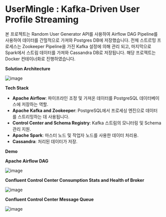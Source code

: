 # **UserMingle : Kafka-Driven User Profile Streaming**

본 프로젝트는 Random User Generator API를 사용하여 Airflow DAG Pipeline를 사용하여 데이터를 간헐적으로 가져와 Postgres DB에 저장했습니다.
전체 스트르밍 프로세스는 Zookeeper Pipeline을 가진 Kafka 설정에 의해 관리 되고, 마지막으로 Spark에서 스트림 데이터를 가져와 Cassandra DB로 저장됩니다.
해당 프로젝트는 Docker 컨테이너화로 진행하였습니다.

**Solution Architecture**

![image](https://i.ibb.co/Vmp2BCF/Group-28.png)

**Tech Stack**

- **Apache Airflow**: 파이프라인 조정 및 가져온 데이터를 PostgreSQL 데이터베이스에 저장하는 역할.
- **Apache Kafka and Zookeeper**: PostgreSQL에서 프로세싱 엔진으로 데이터를 스트리밍하는 데 사용됩니다.
- **Control Center and Schema Registry**: Kafka 스트림의 모니터링 및 Schema 관리 지원.
- **Apache Spark**: 마스터 노드 및 작업자 노드를 사용한 데이터 처리용.
- **Cassandra**: 처리된 데이터가 저장.


**Demo**

**Apache Airflow DAG**

![image](https://github.com/vedanthv/data-engineering-portfolio/assets/44313631/3f34b376-804b-4534-a2c6-0225049350c0)

**Confluent Control Center Consumption Stats and Health of Broker**

![image](https://github.com/vedanthv/data-engineering-portfolio/assets/44313631/0bc1fda0-8fd6-43cb-96e3-648f84fba894)

**Confluent Control Center Message Queue**

![image](https://github.com/vedanthv/data-engineering-portfolio/assets/44313631/ed4c9f80-0248-4502-b5c2-ddbd43ea7d81)
